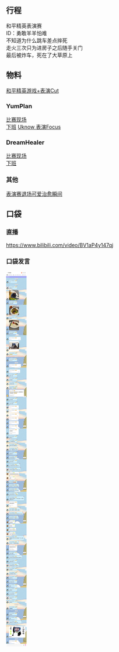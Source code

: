 ## 行程
和平精英表演赛<br>
ID：勇敢羊羊怕难<br>
不知道为什么跳车差点摔死<br>
走火三次只为进房子之后随手关门<br>
最后被炸车，死在了大草原上<br>

## 物料
[和平精英游戏+表演Cut](https://www.bilibili.com/video/BV1tX4y1c7Sz)
### YumPlan
[比赛现场](https://weibo.com/7335378002/Kplsp8nsJ?from=page_1005057335378002_profile&wvr=6&mod=weibotime&type=comment#_rnd1626972065205)<br>
[下班](https://weibo.com/7335378002/Kpm6SEypR?from=page_1005057335378002_profile&wvr=6&mod=weibotime&type=comment#_rnd1626972072701)
[Uknow 表演Focus](https://weibo.com/7335378002/KpmfiygHl?from=page_1005057335378002_profile&wvr=6&mod=weibotime&type=comment)
### DreamHealer
[比赛现场](https://weibo.com/6375088879/KploRc3F1?from=page_1005056375088879_profile&wvr=6&mod=weibotime&type=comment#_rnd1626971977144)<br>
[下班](https://weibo.com/6375088879/Kpm47guNb?from=page_1005056375088879_profile&wvr=6&mod=weibotime)
### 其他
[表演赛退场可爱治愈瞬间](http://t.cn/A6fHY3x8?m=4660469404794942&u=1856999022)

## 口袋
### 直播
https://www.bilibili.com/video/BV1aP4y147qj<br>

### 口袋发言
![口袋发言](./pocket48/imgs/messages.jpeg)<br>
